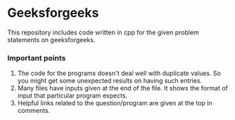 # Geeksforgeeks
This repository includes code written in cpp for the given problem statements on geeksforgeeks.

### Important points

1. The code for the programs doesn't deal well with duplicate values. So you might get some unexpected results on having such entries.
2. Many files have inputs given at the end of the file. It shows the format of input that particular program expects.
3. Helpful links related to the question/program are given at the top in comments.

 
